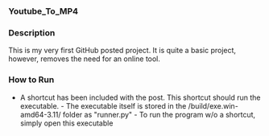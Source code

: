 ﻿### Youtube_To_MP4 ###
 
 ### Description ###
 This is my very first GitHub posted project. It is quite a basic project, however, removes the need for an online tool.
 
 ### How to Run ###
 - A shortcut has been included with the post. This shortcut should run the executable.
        - The executable itself is stored in the /build/exe.win-amd64-3.11/ folder as "runner.py"
        - To run the program w/o a shortcut, simply open this executable
